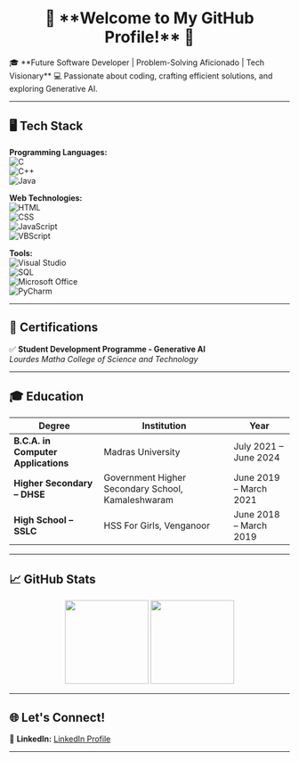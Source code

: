<h1 align="center">🌟 **Welcome to My GitHub Profile!** 🌟</h1>
🎓 **Future Software Developer | Problem-Solving Aficionado | Tech Visionary**  
💻 Passionate about coding, crafting efficient solutions, and exploring Generative AI.  

---

## 🖥️ **Tech Stack**  

**Programming Languages:**  
![C](https://img.shields.io/badge/-C-00599C?style=flat-square&logo=c&logoColor=white)  
![C++](https://img.shields.io/badge/-C++-00599C?style=flat-square&logo=cplusplus&logoColor=white)  
![Java](https://img.shields.io/badge/-Java-007396?style=flat-square&logo=java&logoColor=white)  

**Web Technologies:**  
![HTML](https://img.shields.io/badge/-HTML5-E34F26?style=flat-square&logo=html5&logoColor=white)  
![CSS](https://img.shields.io/badge/-CSS3-1572B6?style=flat-square&logo=css3)  
![JavaScript](https://img.shields.io/badge/-JavaScript-F7DF1E?style=flat-square&logo=javascript&logoColor=black)  
![VBScript](https://img.shields.io/badge/-VBScript-5C2D91?style=flat-square&logoColor=white)  

**Tools:**  
![Visual Studio](https://img.shields.io/badge/-Visual%20Studio-5C2D91?style=flat-square&logo=visualstudio&logoColor=white)  
![SQL](https://img.shields.io/badge/-SQL-CC2927?style=flat-square&logo=microsoftsqlserver&logoColor=white)  
![Microsoft Office](https://img.shields.io/badge/-Microsoft%20Office-D83B01?style=flat-square&logo=microsoftoffice&logoColor=white)  
![PyCharm](https://img.shields.io/badge/-PyCharm-000000?style=flat-square&logo=pycharm)  

---

## 📜 **Certifications**  
✅ **Student Development Programme - Generative AI**  
*Lourdes Matha College of Science and Technology*  

---

## 🎓 **Education**  

| **Degree**                  | **Institution**                                        | **Year**               |  
|-----------------------------|-------------------------------------------------------|-----------------------|  
| **B.C.A. in Computer Applications** | Madras University                                   | July 2021 – June 2024 |  
| **Higher Secondary – DHSE**       | Government Higher Secondary School, Kamaleshwaram | June 2019 – March 2021 |  
| **High School – SSLC**            | HSS For Girls, Venganoor                           | June 2018 – March 2019 |  

---

## 📈 **GitHub Stats**  

<div align="center">  
  <img height="150em" src="https://github-readme-stats.vercel.app/api?username=anjali-vs&show_icons=true&theme=tokyonight&hide_border=true" />  
  <img height="150em" src="https://github-readme-stats.vercel.app/api/top-langs/?username=anjali-vs&layout=compact&theme=tokyonight&hide_border=true" />  
</div>  

---

## 🌐 **Let's Connect!**   
💼 **LinkedIn:** [LinkedIn Profile](https://www.linkedin.com/in/anjali-v-s-888902344/)   

---
